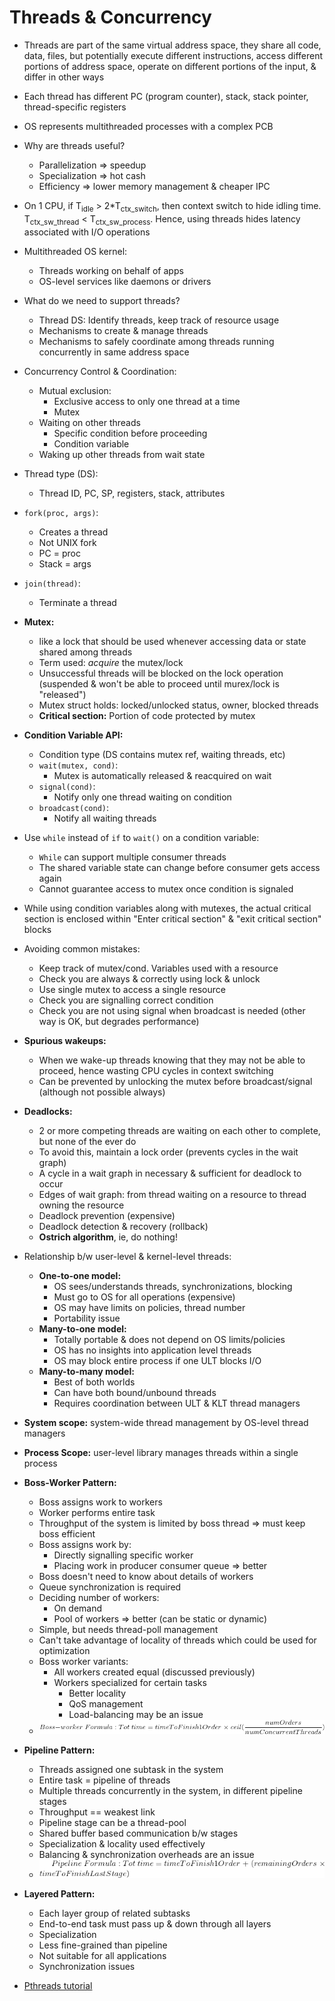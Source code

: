 # Threads & Concurrency

-   Threads are part of the same virtual address space, they share all code, data, files, but potentially execute different instructions, access different portions of address space, operate on different portions of the input, & differ in other ways

-   Each thread has different PC (program counter), stack, stack pointer, thread-specific registers

-   OS represents multithreaded processes with a complex PCB

-   Why are threads useful?
    -   Parallelization => speedup
    -   Specialization => hot cash
    -   Efficiency => lower memory management & cheaper IPC

-   On 1 CPU, if T<sub>idle</sub> > 2*T<sub>ctx_switch</sub>, then context switch to hide idling time. T<sub>ctx_sw_thread</sub> < T<sub>ctx_sw_process</sub>. Hence, using threads hides latency associated with I/O operations

-   Multithreaded OS kernel:
    -   Threads working on behalf of apps
    -   OS-level services like daemons or drivers

-   What do we need to support threads?
    -   Thread DS: Identify threads, keep track of resource usage
    -   Mechanisms to create & manage threads
    -   Mechanisms to safely coordinate among threads running concurrently in same address space

-   Concurrency Control & Coordination:
    -   Mutual exclusion:
        -   Exclusive access to only one thread at a time
        -   Mutex
    -   Waiting on other threads
        -   Specific condition before proceeding
        -   Condition variable
    -   Waking up other threads from wait state

-   Thread type (DS): 
    -   Thread ID, PC, SP, registers, stack, attributes

-   `fork(proc, args)`:
    -   Creates a thread
    -   Not UNIX fork
    -   PC = proc
    -   Stack = args

-   `join(thread)`:
    -   Terminate a thread

-   __Mutex:__
    -   like a lock that should be used whenever accessing data or state shared among threads 
    -   Term used: _acquire_ the mutex/lock
    -   Unsuccessful threads will be blocked on the lock operation (suspended & won't be able to proceed until murex/lock is "released")
    -   Mutex struct holds: locked/unlocked status, owner, blocked threads
    -   __Critical section:__ Portion of code protected by mutex

-   __Condition Variable API:__
    -   Condition type (DS contains mutex ref, waiting threads, etc)
    -   `wait(mutex, cond)`:
        -   Mutex is automatically released & reacquired on wait
    -   `signal(cond)`:
        -   Notify only one thread waiting on condition
    -   `broadcast(cond)`:
        -   Notify all waiting threads

-   Use `while` instead of `if` to `wait()` on a condition variable:
    -   `While` can support multiple consumer threads
    -   The shared variable state can change before consumer gets access again
    -   Cannot guarantee access to mutex once condition is signaled

-   While using condition variables along with mutexes, the actual critical section is enclosed within "Enter critical section" & "exit critical section" blocks

-   Avoiding common mistakes:
    -   Keep track of mutex/cond. Variables used with a resource
    -   Check you are always & correctly using lock & unlock
    -   Use single mutex to access a single resource
    -   Check you are signalling correct condition
    -   Check you are not using signal when broadcast is needed (other way is OK, but degrades performance)

-   __Spurious wakeups:__
    -   When we wake-up threads knowing that they may not be able to proceed, hence wasting CPU cycles in context switching
    -   Can be prevented by unlocking the mutex before broadcast/signal (although not possible always)

-   __Deadlocks:__ 
    -   2 or more competing threads are waiting on each other to complete, but none of the ever do
    -   To avoid this, maintain a lock order (prevents cycles in the wait graph)
    -   A cycle in a wait graph in necessary & sufficient for deadlock to occur
    -   Edges of wait graph: from thread waiting on a resource to thread owning the resource
    -   Deadlock prevention (expensive)
    -   Deadlock detection & recovery (rollback)
    -   __Ostrich algorithm__, ie, do nothing!

-   Relationship b/w user-level & kernel-level threads:
    -   __One-to-one model:__
        -   OS sees/understands threads, synchronizations, blocking
        -   Must go to OS for all operations (expensive)
        -   OS may have limits on policies, thread number
        -   Portability issue
    -   __Many-to-one model:__
        -   Totally portable & does not depend on OS limits/policies
        -   OS has no insights into application level threads
        -   OS may block entire process if one ULT blocks I/O
    -   __Many-to-many model:__
        -   Best of both worlds
        -   Can have both bound/unbound threads
        -   Requires coordination between ULT & KLT thread managers

-   __System scope:__ system-wide thread management by OS-level thread managers

-   __Process Scope:__ user-level library manages threads within a single process

-   __Boss-Worker Pattern:__
    -   Boss assigns work to workers
    -   Worker performs entire task
    -   Throughput of the system is limited by boss thread => must keep boss efficient
    -   Boss assigns work by:
        -   Directly signalling specific worker
        -   Placing work in producer consumer queue => better
    -   Boss doesn't need to know about details of workers
    -   Queue synchronization is required
    -   Deciding number of workers:
        -   On demand
        -   Pool of workers => better (can be static or dynamic)
    -   Simple, but needs thread-poll management
    -   Can't take advantage of locality of threads which could be used for optimization
    -   Boss worker variants:
        -   All workers created equal (discussed previously)
        -   Workers specialized for certain tasks
            -   Better locality
            -   QoS management
            -   Load-balancing may be an issue
    -   ![](./images/eq2.png)

-   __Pipeline Pattern:__
    -   Threads assigned one subtask in the system
    -   Entire task = pipeline of threads
    -   Multiple threads concurrently in the system, in different pipeline stages
    -   Throughput == weakest link
    -   Pipeline stage can be a thread-pool
    -   Shared buffer based communication b/w stages
    -   Specialization & locality used effectively
    -   Balancing & synchronization overheads are an issue
    -   ![](./images/eq3.png)

-   __Layered Pattern:__
    -   Each layer group of related subtasks
    -   End-to-end task must pass up & down through all layers
    -   Specialization
    -   Less fine-grained than pipeline
    -   Not suitable for all applications
    -   Synchronization issues

-   [Pthreads tutorial](https://computing.llnl.gov/tutorials/pthreads/)